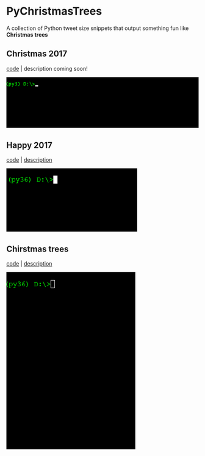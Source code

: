 # PyChristmasTrees

A collection of Python tweet size snippets that output something fun like **Christmas trees**

## Christmas 2017

[code](christmas2017.py) | description coming soon!

![Animated GIF of christmas2017.py console output](christmas2017.gif)

## Happy 2017

[code](happy2017.py) | [description](happy2017.md)

![Animated GIF of happy2017.py console output](happy2017.gif)

## Chirstmas trees 

[code](christmas.py) | [description](christmas.md)

![Animated GIF of christmas.py console output](christmas.gif)
